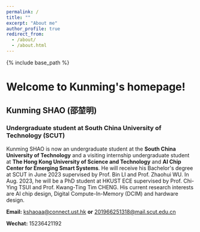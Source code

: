 ```yaml
---
permalink: /
title: ""
excerpt: "About me"
author_profile: true
redirect_from: 
  - /about/
  - /about.html
---
```



{% include base_path %}
# Welcome to Kunming's homepage!


## Kunming SHAO (邵堃明)
### Undergraduate student at South China University of Technology (SCUT)


Kunming SHAO is now an undergraduate student at the **South China University of Technology** and a visiting internship undergraduate student at **The Hong Kong University of Science and Technology** and **AI Chip Center for Emerging Smart Systems**. He will receive his Bachelor's degree at SCUT in June 2023 supervised by Prof. Bin LI and Prof. Zhaohui WU. In Aug. 2023, he will be a PhD student at HKUST ECE supervised by Prof. Chi-Ying TSUI and Prof. Kwang-Ting Tim CHENG. His current research interests are AI chip design, Digital Compute-In-Memory (DCIM) and hardware design.


**Email:** kshaoaa@connect.ust.hk **or** 201966251318@mail.scut.edu.cn

**Wechat:** 15236421192

